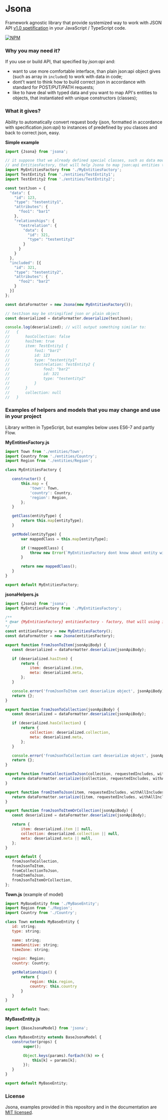 # Jsona
Framework agnostic library that provide systemized way to work with JSON API [v1.0 spetification](http://jsonapi.org/format/1.0/) in your JavaScript / TypeScript code.

[![NPM](https://nodei.co/npm/jsona.png?compact=true)](https://www.npmjs.com/package/jsona/)

### Why you may need it?

If you use or build API, that specified by *json:api* and:
- want to use more comfortable interface, than plain json:api object gives (such as array in `included`) to work with data in code;
- dont't want to think how to build correct json in accordance with standard for POST/PUT/PATH requests;
- like to have deal with typed data and you want to map API's entities to objects, that instantiated with unique constructors (classes);

### What it gives?

Ability to automatically convert request body (json, formatted in accordance with specification *json:api*) to instances of predefined by you classes and back to correct json, easy.

**Simple example**
```javascript
import {Jsona} from 'jsona';

// it suppose that we already defined special classes, such as data models
// and EntitiesFactory, that will help Jsona to map json:api entities to our data models and back
import MyEntitiesFactory from './MyEntitiesFactory';
import TestEntity1 from './entities/TestEntity1';
import TestEntity2 from './entities/TestEntity2';

const testJson = {
  "data": {
    "id": 123,
    "type": "testentity1",
    "attributes": {
      "foo1": "bar1"
    },
    "relationships": {
      "testrelation": {
        "data": {
          "id": 321,
          "type": "testentity2"
        }
      }
    }
  },
  "included": [{
    "id": 321,
    "type": "testentity2",
    "attributes": {
      "foo2": "bar2"
    }
  }]
};

const dataFormatter = new Jsona(new MyEntitiesFactory());

// testJson may be stringified json or plain object
const deserialized = dataFormatter.deserialize(testJson);

console.log(deserialized); // will output something similar to:
//   {
//       hasCollection: false
//       hasItem: true
//       item: TestEntity1 {
//           foo1: "bar1"
//           id: 123
//           type: "testentity1"
//           testrelation: TestEntity2 {
//               foo2: "bar2"
//               id: 321
//               type: "testentity2"
//           }
//       }
//       collection: null
//   }

```

### Examples of helpers and models that you may change and use in your project
Library written in TypeScript, but examples below uses ES6-7 and partly Flow.

**MyEntitiesFactory.js**
```javascript
import Town from './entities/Town';
import Country from './entities/Country';
import Region from './entities/Region';

class MyEntitiesFactory {

   constructor() {
       this.map = {
           'town': Town,
           'country': Country,
           'region': Region,
       };
   }

   getClass(entityType) {
       return this.map[entityType];
   }

   getModel(entityType) {
       var mappedClass = this.map[entityType];

       if (!mappedClass) {
           throw new Error(`MyEntitiesFactory dont know about entity with type [${entityType}]`);
       }

       return new mappedClass();
   }
}

export default MyEntitiesFactory;
```

**jsonaHelpers.js**
```javascript
import {Jsona} from 'jsona';
import MyEntitiesFactory from './MyEntitiesFactory';

/**
* @var {MyEntitiesFactory} entitiesFactory - factory, that will using in Jsona for instantiate entities for each defined type
*/
const entitiesFactory = new MyEntitiesFactory();
const dataFormatter = new Jsona(entitiesFactory);

export function fromJsonToItem(jsonApiBody) {
   const deserialized = dataFormatter.deserialize(jsonApiBody);

   if (deserialized.hasItem) {
       return {
           item: deserialized.item,
           meta: deserialized.meta,
       };
   }

   console.error('fromJsonToItem cant deserialize object', jsonApiBody);
   return {};
}

export function fromJsonToCollection(jsonApiBody) {
   const deserialized = dataFormatter.deserialize(jsonApiBody);

   if (deserialized.hasCollection) {
       return {
           collection: deserialized.collection,
           meta: deserialized.meta,
       };
   }

   console.error('fromJsonToCollection cant deserialize object', jsonApiBody);
   return {};
}

export function fromCollectionToJson(collection, requestedIncludes, withAllIncludes = false) {
   return dataFormatter.serialize({collection, requestedIncludes, withAllIncludes});
}

export function fromItemToJson(item, requestedIncludes, withAllIncludes = false) {
   return dataFormatter.serialize({item, requestedIncludes, withAllIncludes});
}

export function fromJsonToItemOrCollection(jsonApiBody) {
   const deserialized = dataFormatter.deserialize(jsonApiBody);

   return {
       item: deserialized.item || null,
       collection: deserialized.collection || null,
       meta: deserialized.meta || null,
   };
}

export default {
   fromJsonToCollection,
   fromJsonToItem,
   fromCollectionToJson,
   fromItemToJson,
   fromJsonToItemOrCollection,
};
```

**Town.js** (example of model)
```javascript
import MyBaseEntity from './MyBaseEntity';
import Region from './Region';
import Country from './Country';

class Town extends MyBaseEntity {
   id: string;
   type: string;

   name: string;
   nameGenitive: string;
   timeZone: string;

   region: Region;
   country: Country;

   getRelationships() {
       return {
           region: this.region,
           country: this.country
       }
   }
}

export default Town;
```

**MyBaseEntity.js**
```javascript
import {BaseJsonaModel} from 'jsona';

class MyBaseEntity extends BaseJsonaModel {
   constructor(props) {
        super();

        Object.keys(params).forEach((k) => {
            this[k] = params[k];
        });
   }
}

export default MyBaseEntity;
```

### License
Jsona, examples provided in this repository and in the documentation are [MIT licensed](./LICENSE).